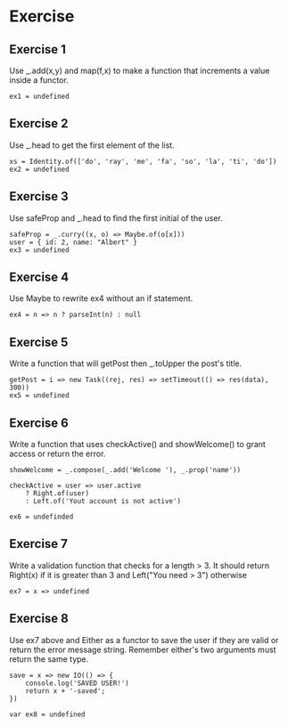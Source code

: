# Exercise

## Exercise 1
Use _.add(x,y) and map(f,x) to make a function that increments a value inside a functor.

```
ex1 = undefined
```

## Exercise 2
Use _.head to get the first element of the list.

```
xs = Identity.of(['do', 'ray', 'me', 'fa', 'so', 'la', 'ti', 'do'])
ex2 = undefined
```

## Exercise 3
Use safeProp and _.head to find the first initial of the user.

```
safeProp = _.curry((x, o) => Maybe.of(o[x]))
user = { id: 2, name: "Albert" }
ex3 = undefined
```

## Exercise 4
Use Maybe to rewrite ex4 without an if statement.
```
ex4 = n => n ? parseInt(n) : null
```

## Exercise 5
Write a function that will getPost then _.toUpper the post's title.

```
getPost = i => new Task((rej, res) => setTimeout(() => res(data), 300))
ex5 = undefined
```

## Exercise 6
Write a function that uses checkActive() and showWelcome() to grant access or return the error.
```
showWelcome = _.compose(_.add('Welcome '), _.prop('name'))

checkActive = user => user.active
    ? Right.of(user)
    : Left.of('Yout account is not active')

ex6 = undefinded
```

## Exercise 7
Write a validation function that checks for a length > 3. It should return Right(x) if it is greater than 3 and Left("You need > 3") otherwise

```
ex7 = x => undefined
```

## Exercise 8
Use ex7 above and Either as a functor to save the user if they are valid or return the error message string. Remember either's two arguments must return the same type.

```
save = x => new IO(() => {
    console.log('SAVED USER!')
    return x + '-saved';
})

var ex8 = undefined
```
